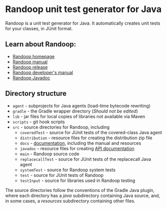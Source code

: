 # Randoop unit test generator for Java

Randoop is a unit test generator for Java.
It automatically creates unit tests for your classes, in JUnit format.

## Learn about Randoop:

* [Randoop homepage](https://randoop.github.io/randoop/)
* [Randoop manual](https://randoop.github.io/randoop/manual/index.html)
* [Randoop release](https://github.com/randoop/randoop/releases/latest)
* [Randoop developer's manual](https://randoop.github.io/randoop/manual/dev.html)
* [Randoop Javadoc](https://randoop.github.io/randoop/api/)

## Directory structure

* `agent` - subprojects for Java agents (load-time bytecode rewriting)
* `gradle` - the Gradle wrapper directory (*Should not be edited*)
* `lib` - jar files for local copies of libraries not available via Maven
* `scripts` - git hook scripts
* `src` - source directories for Randoop, including
    * `coveredTest` - source for JUnit tests of the covered-class Java agent
    * `distribution` - resource files for creating the distribution zip file
    * `docs` - [documentation]("https://randoop.github.io/randoop/"), including the manual and resources
    * `javadoc` - resource files for creating [API documentation](https://randoop.github.io/randoop/api/)
    * `main` - Randoop source code
    * `replacecallTest` - source for JUnit tests of the replacecall Java agent
    * `systemTest` - source for Randoop system tests
    * `test` - source for JUnit tests of Randoop
    * `testInput` - source for libraries used in Randoop testing

The source directories follow the conventions of the Gradle Java plugin, where
each directory has a _java_ subdirectory containing Java source, and,
in some cases, a _resources_ subdirectory containing other files.

